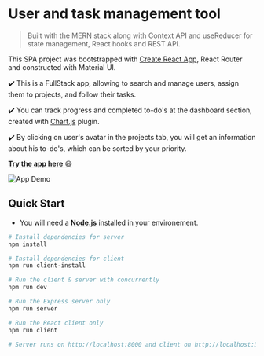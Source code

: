 # User and task management tool

> Built with the MERN stack along with Context API and useReducer for state management, React hooks and REST API.

This SPA project was bootstrapped with [Create React App](https://github.com/facebook/create-react-app), React Router and constructed with Material UI.

:heavy_check_mark: This is a FullStack app, allowing to search and manage users, assign them to projects, and follow their tasks.

:heavy_check_mark: You can track progress and completed to-do's at the dashboard section, created with [Chart.js](https://github.com/chartjs) plugin.

:heavy_check_mark: By clicking on user's avatar in the projects tab, you will get an information about his to-do's, which can be sorted by your priority.

<a href="https://management-app-anael-dev.herokuapp.com/" target="_blank">**Try the app here** :smiley:</a>

![App Demo](client/public/demo.gif)

## Quick Start

- You will need a <a href="https://nodejs.org/en/download/" target="_blank">**Node.js**</a> installed in your environement.

```bash
# Install dependencies for server
npm install

# Install dependencies for client
npm run client-install

# Run the client & server with concurrently
npm run dev

# Run the Express server only
npm run server

# Run the React client only
npm run client

# Server runs on http://localhost:8000 and client on http://localhost:3000
```
